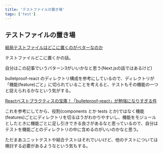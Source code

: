 ```yaml
---
title: 'テストファイルの置き場'
tags: ['test']
---
```


## テストファイルの置き場

[結局テストファイルはどこに置くのがベターなのか](https://zenn.dev/takumi_n/scraps/18b18819f92ce2)

テストファイルどこに置くかの話。

自分はこの記事でいうパターン3がいいかなと思う(Next.jsの話ではあるけど)

bulletproof-react のディレクトリ構成を参考にしているので、ディレクトリが「機能(feature)ごと」に切られていることを考えると、テストもその機能の一つと捉えられるかなという気がする。

[Reactベストプラクティスの宝庫！「bulletproof\-react」が勉強になりすぎる件](https://zenn.dev/meijin/articles/bulletproof-react-is-best-architecture)

これを参考にしてから、役割(components とか tests とか)ではなく機能(features)ごとにディレクトリを切るほうがわかりやすいし、機能をモジュールとしたときに機能ごとに足し引きできる良さがあるなと思っているので、自分はテストを機能ごとのディレクトリの中に含めるのがいいのかなと思う。

ただまあユニットテストや結合テストはそれでいいけど、他のテストについては検討する必要があるようなという気もする。
